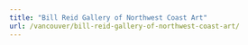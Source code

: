 ```yaml
---
title: "Bill Reid Gallery of Northwest Coast Art"
url: /vancouver/bill-reid-gallery-of-northwest-coast-art/
---
```

